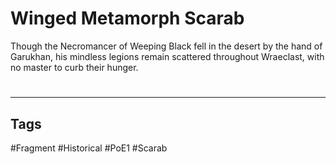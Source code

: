 # Winged Metamorph Scarab
Though the Necromancer of Weeping Black fell in the desert by the hand of Garukhan, his mindless legions remain scattered throughout Wraeclast, with no master to curb their hunger.

#
---
## Tags
#Fragment
#Historical 
#PoE1 
#Scarab 